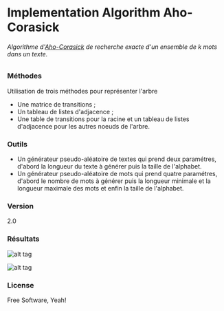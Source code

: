 # Implementation Algorithm Aho-Corasick

###### Algorithme d'[Aho-Corasick]  de recherche exacte d'un ensemble de k mots dans un texte.

### Méthodes

Utilisation de trois méthodes pour représenter l'arbre
 - Une matrice de transitions ;
 - Un tableau de listes d'adjacence ;
 - Une table de transitions pour la racine et un tableau de listes d'adjacence
pour les autres noeuds de l'arbre.


### Outils

 - Un générateur pseudo-aléatoire de textes qui prend deux paramétres, d'abord la longueur du texte à générer puis la taille de l'alphabet. 
 - Un générateur pseudo-aléatoire de mots qui prend quatre paramétres, d'abord le nombre de mots à générer puis la longueur minimale et la longueur maximale des mots et enfin la taille de l'alphabet.

### Version 

2.0

### Résultats

![alt tag](https://cloud.githubusercontent.com/assets/11443851/7012049/8861ef8c-dcae-11e4-8509-c26fbbc5c3d4.png)

![alt tag](https://cloud.githubusercontent.com/assets/11443851/7012050/88633c20-dcae-11e4-9dda-9178d300ff68.png)


### License

Free Software, Yeah!

[Aho-Corasick]:http://fr.wikipedia.org/wiki/Algorithme_d%27Aho-Corasick
